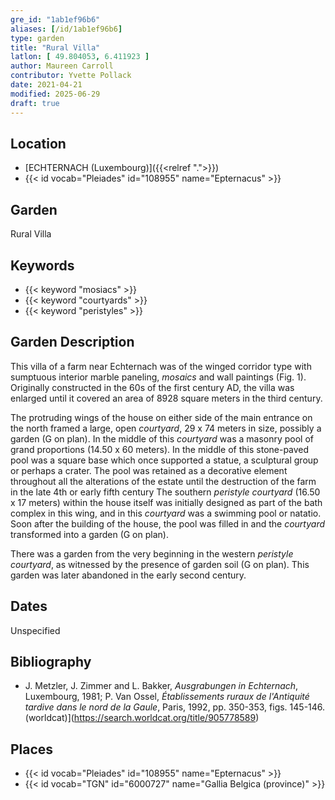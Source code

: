 ```yaml
---
gre_id: "1ab1ef96b6"
aliases: [/id/1ab1ef96b6]
type: garden
title: "Rural Villa"
latlon: [ 49.804053, 6.411923 ]
author: Maureen Carroll
contributor: Yvette Pollack
date: 2021-04-21
modified: 2025-06-29
draft: true
---
```


## Location

- [ECHTERNACH (Luxembourg)]({{<relref ".">}})
- {{< id vocab="Pleiades" id="108955" name="Epternacus" >}}


<!-- ## Sublocation -->

<!--
[AREA WITHIN LOCATION, LIKE "PALATINE HILL"](GEOREFERENCE LINK)
A sublocation is any area larger than an individual garden, but located within a location. I would always try to include a link to a controlled vocabulary here if possible. This ID may well be different from the Garden ID, e.g., Pompeii versus a Garden in one of the houses which has its own Pleiades ID.
-->

<!-- ## Sublocation Description -->

## Garden

Rural Villa

## Keywords

- {{< keyword "mosiacs" >}}
- {{< keyword "courtyards" >}}
- {{< keyword "peristyles" >}}

## Garden Description

This villa of a farm near Echternach was of the winged corridor type with sumptuous interior marble paneling, *mosaics* and wall paintings (Fig. 1). Originally constructed in the 60s of the first century AD, the villa was enlarged until it covered an area of 8928 square meters in the third century.

The protruding wings of the house on either side of the main entrance on the north framed a large, open *courtyard*, 29 x 74 meters in size, possibly a garden (G on plan). In the middle of this *courtyard* was a masonry pool of grand proportions (14.50 x 60 meters). In the middle of this stone-paved pool was a square base which once supported a statue, a sculptural group or perhaps a crater. The pool was retained as a decorative element throughout all the alterations of the estate until the destruction of the farm in the late 4th or early fifth century
The southern *peristyle courtyard* (16.50 x 17 meters) within the house itself was initially designed as part of the bath complex in this wing, and in this *courtyard* was a swimming pool or natatio. Soon after the building of the house, the pool was filled in and the *courtyard* transformed into a garden (G on plan).

There was a garden from the very beginning in the western *peristyle courtyard*, as witnessed by the presence of garden soil (G on plan). This garden was later abandoned in the early second century.

<!-- ## Maps -->

<!-- ## Plans -->

<!-- ## Images -->

## Dates

Unspecified

## Bibliography

- J. Metzler, J. Zimmer and L. Bakker, *Ausgrabungen in Echternach*, Luxembourg, 1981; P. Van Ossel, *Établissements ruraux de l'Antiquité tardive dans le nord de la Gaule*, Paris, 1992, pp. 350-353, figs. 145-146. (worldcat)](https://search.worldcat.org/title/905778589)

## Places

- {{< id vocab="Pleiades" id="108955" name="Epternacus" >}}
- {{< id vocab="TGN" id="6000727" name="Gallia Belgica (province)" >}}


